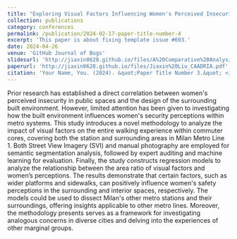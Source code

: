 ```yaml
---
title: "Exploring Visual Factors Influencing Women's Perceived Insecurity in Metro Stations and Adjacent Built Environments"
collection: publications
category: conferences
permalink: /publication/2024-02-17-paper-title-number-4
excerpt: 'This paper is about fixing template issue #693.'
date: 2024-04-26
venue: 'GitHub Journal of Bugs'
slidesurl: 'http://jiaxin0628.github.io/files/A%20Comparative%20Analysis%20of%20Perceptions%20of%20Insecurity%20in%20Milan%20and%20Beijing%20Metro%20Stations_Slides.pdf'
paperurl: 'http://jiaxin0628.github.io/files/Jiaxin%20Liu_CAADRIA.pdf'
citation: 'Your Name, You. (2024). &quot;Paper Title Number 3.&quot; <i>GitHub Journal of Bugs</i>. 1(3).'
---
```


Prior research has established a direct correlation between women's perceived insecurity in public spaces and the design of the surrounding built environment. However, limited attention has been given to investigating how the built environment influences women's security perceptions within metro systems. This study introduces a novel methodology to analyze the impact of visual factors on the entire walking experience within commuter cores, covering both the station and surrounding areas in Milan Metro Line 1. Both Street View Imagery (SVI) and manual photography are employed for semantic segmentation analysis, followed by expert auditing and machine learning for evaluation. Finally, the study constructs regression models to analyze the relationship between the area ratio of visual factors and women’s perceptions. The results demonstrate that certain factors, such as wider platforms and sidewalks, can positively influence women's safety perceptions in the surrounding and interior spaces, respectively. The models could be used to dissect Milan's other metro stations and their surroundings, offering insights applicable to other metro lines. Moreover, the methodology presents serves as a framework for investigating analogous concerns in diverse cities and delving into the experiences of other marginal groups.
